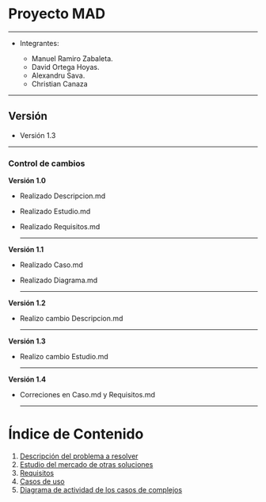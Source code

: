# Proyecto MAD
---

- Integrantes:

    - Manuel Ramiro Zabaleta.
    - David Ortega Hoyas.
    - Alexandru Sava.
    - Christian Canaza 
---
## Versión

- Versión 1.3

---
### Control de cambios

**Versión 1.0**

- Realizado Descripcion.md
- Realizado Estudio.md
- Realizado Requisitos.md
  
  ---

**Versión 1.1**

- Realizado Caso.md
- Realizado Diagrama.md

  ---

**Versión 1.2**

- Realizo cambio Descripcion.md

  ---

**Versión 1.3**

- Realizo cambio Estudio.md

  ---

**Versión 1.4**

- Correciones en Caso.md y Requisitos.md
  
  ---

# Índice de Contenido

1. [Descripción del problema a resolver](Descripcion.md)
2. [Estudio del mercado de otras soluciones](Estudio.md)
3. [Requisitos](Requisitos.md)
4. [Casos de uso](Caso.md)
5. [Diagrama de actividad de los casos de complejos](Diagrama.md)
